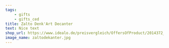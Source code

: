 ```yaml
---
tags:
    - gifts
    - gifts_ced
title: Zalto Denk'Art Decanter
text: Nice text
shop_url: https://www.idealo.de/preisvergleich/OffersOfProduct/2014372_-denk-art-dekanter-axium-zalto.html
image_name: zaltodekanter.jpg
---
```


